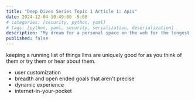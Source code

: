 ```yaml
---
title: "Deep Dives Series Topic 1 Article 1: Apis"
date: 2024-12-04 10:49:00 -5:00
# categories: [security, python, yaml]
# tags: [python, yaml, security, serialization, deserialization]
description: "My dream for a personal space on the web for the longest time has been an interactive experience. Now, with a lot of help from Bruno Simon and ThreeJSJourney, I may realize it. Chronicling what I learn in this effort."
published: false
---
```


keeping a running list of things llms are uniquely good for as you think of them or try them or hear about them. 

- user customization
- breadth and open ended goals that aren't precise
- dynamic experience
- internet-in-your-pocket